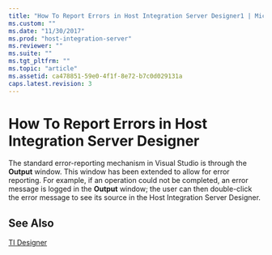 ```yaml
---
title: "How To Report Errors in Host Integration Server Designer1 | Microsoft Docs"
ms.custom: ""
ms.date: "11/30/2017"
ms.prod: "host-integration-server"
ms.reviewer: ""
ms.suite: ""
ms.tgt_pltfrm: ""
ms.topic: "article"
ms.assetid: ca478851-59e0-4f1f-8e72-b7c0d029131a
caps.latest.revision: 3
---
```

# How To Report Errors in Host Integration Server Designer
The standard error-reporting mechanism in Visual Studio is through the **Output** window. This window has been extended to allow for error reporting. For example, if an operation could not be completed, an error message is logged in the **Output** window; the user can then double-click the error message to see its source in the Host Integration Server Designer.  
  
## See Also  
 [TI Designer](../HIS2010/ti-designer1.md)